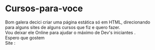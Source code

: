 # Cursos-para-voce
Bom galera decici criar uma página estática só em HTML, direcionando para alguns sites de alguns cursos que fiz e quero fazer. <br>
Vou deixar ele Online para ajudar o máximo de Dev's iniciantes . <br>
  Espero que gostem <br>
Site : 
